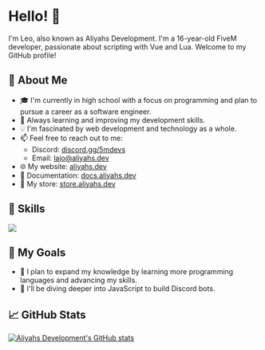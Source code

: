# Hello! 👋

I'm Leo, also known as Aliyahs Development. I'm a 16-year-old FiveM developer, passionate about scripting with Vue and Lua. Welcome to my GitHub profile!

## 📝 About Me
- 🎓 I'm currently in high school with a focus on programming and plan to pursue a career as a software engineer.
- 🌱 Always learning and improving my development skills.
- 💡 I'm fascinated by web development and technology as a whole.
- 📫 Feel free to reach out to me:
  - Discord: [discord.gg/5mdevs](https://discord.gg/5mdevs)
  - Email: [lajo@aliyahs.dev](mailto:lajo@aliyahs.dev)
- 🌐 My website: [aliyahs.dev](https://aliyahs.dev)
- 📄 Documentation: [docs.aliyahs.dev](https://docs.aliyahs.dev)
- 🏪 My store: [store.aliyahs.dev](https://store.aliyahs.dev)

## 🚀 Skills
<a href="https://skillicons.dev">
  <img src="https://skillicons.dev/icons?i=git,discord,figma,github,gmail,html,js,css,lua,py,react,sass,vscode,windows" />
</a>

## 🌟 My Goals
- 🔨 I plan to expand my knowledge by learning more programming languages and advancing my skills.
- 🤖 I'll be diving deeper into JavaScript to build Discord bots.

## 📈 GitHub Stats

[![Aliyahs Development's GitHub stats](https://github-readme-stats.vercel.app/api?username=aliyahsdevelopment&show_icons=true&theme=radical)](https://github.com/AliyahsDevelopment/github-readme-stats)
